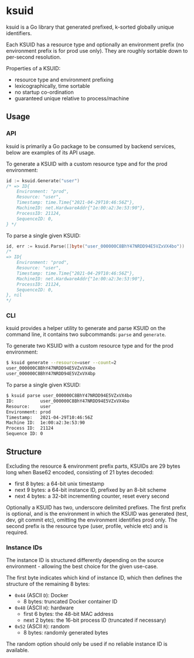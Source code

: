 # ksuid

ksuid is a Go library that generated prefixed, k-sorted globally unique identifiers.

Each KSUID has a resource type and optionally an environment prefix (no environment prefix is for prod use only). They are roughly sortable down to per-second resolution.

Properties of a KSUID:

- resource type and environment prefixing
- lexicographically, time sortable
- no startup co-ordination
- guaranteed unique relative to process/machine

## Usage

### API

ksuid is primarily a Go package to be consumed by backend services, below are examples of its API usage.

To generate a KSUID with a custom resource type and for the prod environment:

```go
id := ksuid.Generate("user")
/* => ID{
	Environment: "prod",
	Resource: "user",
	Timestamp: time.Time{"2021-04-29T10:46:56Z"},
	MachineID: net.HardwareAddr{"1e:00:a2:3e:53:90"},
	ProcessID: 21124,
	SequenceID: 0,
} */
```

To parse a single given KSUID:

```go
id, err := ksuid.Parse([]byte("user_000000C8BhY47NRDD94E5VZxVX4bo"))
/*
=> ID{
	Environment: "prod",
	Resource: "user",
	Timestamp: time.Time{"2021-04-29T10:46:56Z"},
	MachineID: net.HardwareAddr{"1e:00:a2:3e:53:90"},
	ProcessID: 21124,
	SequenceID: 0,
}, nil
*/
```

### CLI

ksuid provides a helper utility to generate and parse KSUID on the command line, it contains two subcommands: `parse` and `generate`.

To generate two KSUID with a custom resource type and for the prod environment:

```sh
$ ksuid generate --resource=user --count=2
user_000000C8BhY47NRDD94E5VZxVX4bo
user_000000C8BhY47NRDD94E5VZxVX4bp
```

To parse a single given KSUID:

```sh
$ ksuid parse user_000000C8BhY47NRDD94E5VZxVX4bo
ID:          user_000000C8BhY47NRDD94E5VZxVX4bo
Resource:    user
Environment: prod
Timestamp:   2021-04-29T10:46:56Z
Machine ID:  1e:00:a2:3e:53:90
Process ID:  21124
Sequence ID: 0
```

## Structure

Excluding the resource & environment prefix parts, KSUIDs are 29 bytes long when Base62 encoded, consisting of 21 bytes decoded:

- first 8 bytes: a 64-bit unix timestamp
- next 9 bytes: a 64-bit instance ID, prefixed by an 8-bit scheme
- next 4 bytes: a 32-bit incrementing counter, reset every second

Optionally a KSUID has two, underscore delimited prefixes. The first prefix is optional, and is the environment in which the KSUID was generated (test, dev, git commit etc), omitting the environment identifies prod only. The second prefix is the resource type (user, profile, vehicle etc) and is required.

### Instance IDs

The instance ID is structured differently depending on the source environment - allowing the best choice for the given use-case.

The first byte indicates which kind of instance ID, which then defines the structure of the remaining 8 bytes:

- `0x44` (ASCII `D`): Docker
	- 8 bytes: truncated Docker container ID
- `0x48` (ASCII `H`): hardware
	- first 6 bytes: the 48-bit MAC address
	- next 2 bytes: the 16-bit process ID (truncated if necessary)
- `0x52` (ASCII `R`): random
	- 8 bytes: randomly generated bytes

The random option should only be used if no reliable instance ID is available.
